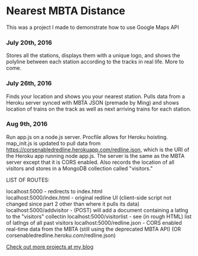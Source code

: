 # Nearest MBTA Distance

This was a project I made to demonstrate how to use Google Maps API

### July 20th, 2016
Stores all the stations, displays them with a unique logo, and shows the polyline between each station according to the tracks in real life. More to come.

### July 26th, 2016
Finds your location and shows you your nearest station. Pulls data from a Heroku server synced with MBTA JSON (premade by Ming) and shows location of trains on the track as well as next arriving trains for each station.

### Aug 9th, 2016
Run app.js on a node.js server. Procfile allows for Heroku hoisting. map_init.js is updated to pull data from https://corsenabledredline.herokuapp.com/redline.json, which is the URI of the Heroku app running node app.js. The server is the same as the MBTA server except that it is CORS enabled. Also records the location of all visitors and stores in a MongoDB collection called "visitors."

LIST OF ROUTES:

localhost:5000              - redirects to index.html  
localhost:5000/index.html   - original redline UI (client-side script not changed since part 2 other than where it pulls its data)<br>
localhost:5000/addvisitor   - (POST) will add a document containing a latlng to the "visitors" collectin
localhost:5000/visitorlist  - see (in rough HTML) list of latlngs of all past visitors
localhost:5000/redline.json - CORS enabled real-time data from the MBTA (still using the deprecated MBTA API)
(OR corsenabledredline.heroku.com/redline.json)

[Check out more projects at my blog](http://dillonbostwick.org)
